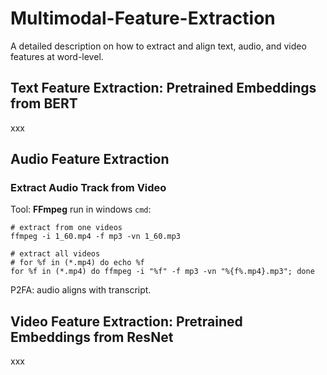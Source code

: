 # Multimodal-Feature-Extraction
A detailed description on how to extract and align text, audio, and video features at word-level.

## Text Feature Extraction: Pretrained Embeddings from BERT
xxx

## Audio Feature Extraction
### Extract Audio Track from Video
Tool: **FFmpeg** run in windows `cmd`:
```
# extract from one videos
ffmpeg -i 1_60.mp4 -f mp3 -vn 1_60.mp3

# extract all videos
# for %f in (*.mp4) do echo %f
for %f in (*.mp4) do ffmpeg -i "%f" -f mp3 -vn "%{f%.mp4}.mp3"; done
```

P2FA: audio aligns with transcript.

## Video Feature Extraction: Pretrained Embeddings from ResNet
xxx
